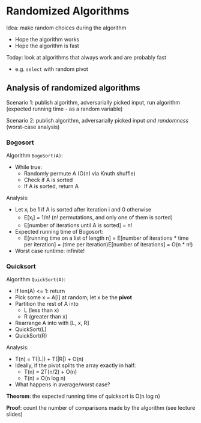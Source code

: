 # Randomized Algorithms

Idea: make random choices during the algorithm

* Hope the algorithm works
* Hope the algorithm is fast

Today: look at algorithms that always work and are probably fast

- e.g. `select` with random pivot

## Analysis of randomized algorithms

Scenario 1: publish algorithm, adversarially picked input, run algorithm (expected running time - as a random variable)

Scenario 2: publish algorithm, adversarially picked input *and randomness* (worst-case analysis)

### Bogosort

Algorithm `BogoSort(A)`:
* While true:
    - Randomly permute A (O(n) via Knuth shuffle)
    - Check if A is sorted
    - If A is sorted, return A

Analysis:

* Let x<sub>i</sub> be 1 if A is sorted after iteration i and 0 otherwise
    - E[x<sub>i</sub>] = 1/n! (n! permutations, and only one of them is sorted)
    - E[number of iterations until A is sorted] = n!
* Expected running time of Bogosort:
    - E[running time on a list of length n] = E[number of iterations * time per iteration] = (time per iteration)E[number of iterations] = O(n * n!)
* Worst case runtime: infinite!

### Quicksort

Algorithm `QuickSort(A)`:
* If len(A) <= 1:
    return
* Pick some x = A[i] at random; let x be the **pivot**
* Partition the rest of A into
    - L (less than x)
    - R (greater than x)
* Rearrange A into with [L, x, R]
* QuickSort(L)
* QuickSort(R)

Analysis:

* T(n) = T(|L|) + T(|R|) + O(n)
* Ideally, if the pivot splits the array exactly in half:
    - T(n) = 2T(n/2) + O(n)
    - T(n) = O(n log n)
* What happens in average/worst case?

**Theorem**: the expected running time of quicksort is O(n log n)

**Proof**: count the number of comparisons made by the algorithm (see lecture slides)